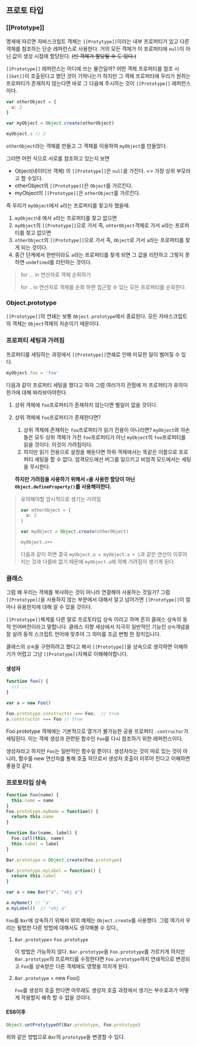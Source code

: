 ## 프로토 타입

### [[Prototype]]

명세에 따르면 자바스크립트 객체는 `[[Protytype]]`이라는 내부 프로퍼티가 있고 다른 객체를 참조하는 단순 레퍼런스로 사용한다. 거의 모든 객체가 이 프로퍼티에 `null`이 아닌 값이 생성 시점에 할당된다. ~~(빈 객체가 할당될 수 도 있다.)~~

`[[Prototype]]` 레퍼런스는 어디에 쓰는 물건일까? 어떤 객체 프로퍼티를 참조 시 `[[Get]]`이 호출된다고 했던 것이 기억나는가 하지만 그 객체 프로퍼티에 우리가 원하는 프로퍼티가 존재하지 않는다면 바로 그 다음에 주시하는 것이 `[[Prototype]]` 레퍼런스 이다. 

```js
var otherObject = {
  a: 2
}

var myObject = Object.create(otherObject)

myObject.a // 2
```

`otherObject`라는 객체를 만들고 그 객체를 이용하여 `myObject`를 만들었다. 

그러면 어떤 식으로 서로를 참조하고 있는지 보면

- Object(네이티브 객체) 의 `[[Prototype]]`은 `null`을 가진다. => 가장 상위 부모라고 할 수있다.
- otherObject의 `[[Prototype]]`은 `Object`를 가르킨다. 
- myObject의 `[[Prototype]]`은 `otherObject`를 가르킨다.

즉 우리가  `myObject`에서 `a`라는 프로퍼티를 찾고자 했을때.

1. `myObject`내 에서 `a`라는 프로퍼티를 찾고 없으면
2. `myObject`의 `[[Prototype]]`으로 가서 즉, `ohterObject`객체로 가서 `a`라는 프로퍼티를 찾고 없으면
3. `otherObject`의 `[[Prototype]]`으로 가서 즉, `Object`로 가서 `a`라는 프로퍼티를 찾게 되는 것이다.
4. 중간 단계에서 한번이라도 `a`라는 프로퍼티를 찾게 되면 그 값을 리턴하고 그렇지 못하면 `undefined`를 리턴하는 것이다.

> for ... in 연산자로 객체 순회하기
>
> for .. in 연산자로 객체를 순회 하면 접근할 수 있는 모든 프로퍼티를 순회한다.

### Object.prototype

`[[Prototype]]`의 연쇄는 보통 `Object.prototype`에서 종료된다. 모든 자바스크립트의 객체는 `Object`객체의 자손이기 때문이다.

### 프로퍼티 세팅과 가려짐

프로퍼티를 세팅하는 과정에서 `[[Prototype]]`연쇄로 인해 미묘한 일이 벌어질 수 있다.

```js
myObject.foo = 'foo'
```

 다음과 같이 프로퍼티 세팅을 했다고 하자 그럼 여러가지 관점에 저 프로퍼티가 유의미한가에 대해 바라보아야한다.

1. 상위 객체에 `foo`프로퍼티가 존재하지 않는다면 별일이 없을 것이다.

2. 상위 객체에 `foo`프로퍼티가 존재한다면?

   1. 상위 객체에 존재하는 `foo`프로퍼티가 읽기 전용이 아니라면? `myObject`와 자손들은 모두 상위 객체가 가진 `foo`프로퍼티가 아닌 `myObject`의 `foo`프로퍼티를 읽을 것이다. 이것이 가려짐이다.
   2. 하지만 읽기 전용으로 설정을 해둔다면 하위 객체에서는 똑같은 이름으로 프로퍼티 세팅을 할 수 없다. 엄격모드에선 버그를 일으키고 비엄격 모드에서는 세팅을 무시한다.

   **하지만 가려짐을 사용하기 위해서 `=`을 사용한 할당이 아닌 `Object.defineProperty()`를 사용해야한다.** 

> 유의해야할 암시적으로 생기는 가려짐
>
> ```js
> var otherObject = {
>   a: 2
> }
> 
> var myObject = Object.create(otherObject)
> 
> myObject.a++
> ```
>
> 다음과 같이 하면 결국 `myObject.a = myObject.a + 1`과 같은 연산이 이루어지는 것과 다를바 없기 때문에 `myObject.a`에 의해 가려짐이 생기게 된다.

### 클래스 

그럼 왜 우리는 객체를 복사하는 것이 아니라 연결해야 사용하는 것일가? 그럼 `[[Prototype]]`을 사용하지 않는 부분에서 대해서 알고 넘어가면 `[[Prototype]]`이 얼마나 유용한지에 대해 알 수 있을 것이다.

`[[Prototype]]`체계를 다른 말로 프로토타입 상속 이라고 하며 흔히 클래스 상속의 동적 언어버전이라고 말합니다. 클래스 지향 세상에서 지극히 일반적인 기능인 `상속`개념을 잘 살려 동적 스크립트 언어에 맞추어 그 의미를 조금 변형 한 장치입니다.

클래스의 `상속`을 구현하려고 했다고 해서 `[[Prototype]]`을 상속으로 생각하면 이해하기가 어렵고 그냥 `[[Prototype]]`자체로 이해해야합니다.

#### 생성자

```js
function foo() {
  /// ...
}

var a = new Foo()

Foo.prototype.constructor === Foo;  // true
a.constructor === Foo // true
```

Foo.prototype 객체에는 기본적으로 열거가 불가능한 공용 프로퍼티 `.contructor`가 세팅된다. 이는 객체 생성과 관련된 함수인 `Foo`를 다시 참조하기 위한 래퍼런스이다. 

생성자라고 하지만 `Foo`는 일반적인 함수일 뿐이다. 생성자라는 것이 따로 있는 것이 아니라, 함수를 new 연산자를 통해 호출 하므로서 생성자 호출이 이루어 진다고 이해하면 좋을것 같다.

### 프로토타입 상속

```js
function Foo(name) {
  this.name = name
}
Foo.prototype.myName = function() {
  return this.name
}

function Bar(name, label) {
  Foo.call(this, name)
  this.label = label
}

Bar.prototype = Object.create(Foo.prototype)

Bar.prototype.myLabel = function() {
  return this.label
}

var a = new Bar("a", "obj a")

a.myName() // "a"
a.myLabel()  // "obj a"
```

`Foo`를 `Bar`에 상속하기 위해서 위의 예제는 `Object.create`를 사용했다. 그럼 여기서 우리는 될법한 다른 방법에 대해서도 생각해볼 수 있다.,

1. `Bar.prototype`= `Foo.prototype`

   이 방법은 가능하지 않다. `Bar.prototype`을 `Foo.prototype`를 가르키게 하지만 `Bar.prototype`의 프로퍼티를 수정한다면 `Foo.prototype`까지 연쇄적으로 변경되고 `Foo`를 상속받은 다른 객체에도 영향을 끼치게 된다.

2. `Bar.prototype` = new Foo()

   `Foo`를 생성자 호출 한다면 아무래도 생성자 호출 과정에서 생기는 부수효과가 어떻게 작용할지 예측 할 수 없을 것이다.

#### ES6이후

```js
Object.setProtytypeOf(Bar.prototype, Foo.prototype)
```

위와 같은 방법으로 `Bar`의 `prototype`을 변경할 수 있다.





